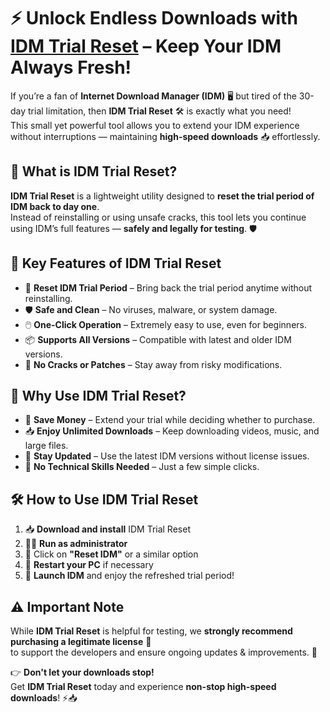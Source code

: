 # ⚡ Unlock Endless Downloads with [IDM Trial Reset](https://hackinos.com/files/file/28-hackinos-idm-trial-reset/) – Keep Your IDM Always Fresh!

If you’re a fan of **Internet Download Manager (IDM)** 🖥️ but tired of the 30-day trial limitation, then **IDM Trial Reset** 🛠️ is exactly what you need!  
This small yet powerful tool allows you to extend your IDM experience without interruptions — maintaining **high-speed downloads** 📥 effortlessly.

## 🚀 What is IDM Trial Reset?

**IDM Trial Reset** is a lightweight utility designed to **reset the trial period of IDM back to day one**.  
Instead of reinstalling or using unsafe cracks, this tool lets you continue using IDM’s full features — **safely and legally for testing**. 🛡️

## 🎯 Key Features of IDM Trial Reset

- 🔄 **Reset IDM Trial Period** – Bring back the trial period anytime without reinstalling.  
- 🛡️ **Safe and Clean** – No viruses, malware, or system damage.  
- 🖱️ **One-Click Operation** – Extremely easy to use, even for beginners.  
- 📦 **Supports All Versions** – Compatible with latest and older IDM versions.  
- 🚫 **No Cracks or Patches** – Stay away from risky modifications.

## 🌟 Why Use IDM Trial Reset?

- 💸 **Save Money** – Extend your trial while deciding whether to purchase.  
- 📥 **Enjoy Unlimited Downloads** – Keep downloading videos, music, and large files.  
- 🔄 **Stay Updated** – Use the latest IDM versions without license issues.  
- 🧠 **No Technical Skills Needed** – Just a few simple clicks.

## 🛠️ How to Use IDM Trial Reset

1. 📥 **Download and install** IDM Trial Reset  
2. 👨‍💻 **Run as administrator**  
3. 🔄 Click on **"Reset IDM"** or a similar option  
4. 🔁 **Restart your PC** if necessary  
5. 🎉 **Launch IDM** and enjoy the refreshed trial period!

## ⚠️ Important Note

While **IDM Trial Reset** is helpful for testing, we **strongly recommend purchasing a legitimate license** 🔑  
to support the developers and ensure ongoing updates & improvements. 💙

👉 **Don't let your downloads stop!**  
Get **IDM Trial Reset** today and experience **non-stop high-speed downloads**! ⚡📥
